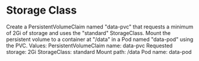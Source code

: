 # Storage Class

Create a PersistentVolumeClaim named "data-pvc" that requests a minimum of 2Gi of storage and uses the "standard" StorageClass. Mount the persistent volume to a container at "/data" in a Pod named "data-pod" using the PVC.
Values:
PersistentVolumeClaim name: data-pvc
Requested storage: 2Gi
StorageClass: standard
Mount path: /data
Pod name: data-pod
